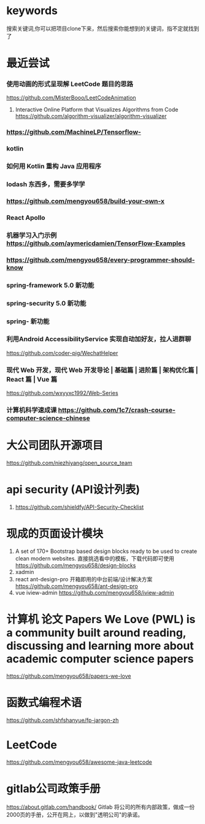 # keywords
搜索关键词,你可以把项目clone下来，然后搜索你能想到的关键词，指不定就找到了

# 最近尝试

### 使用动画的形式呈现解 LeetCode 题目的思路
https://github.com/MisterBooo/LeetCodeAnimation
1. Interactive Online Platform that Visualizes Algorithms from Code
https://github.com/algorithm-visualizer/algorithm-visualizer

### https://github.com/MachineLP/Tensorflow-

### kotlin

### 如何用 Kotlin 重构 Java 应用程序

### lodash 东西多，需要多学学

### https://github.com/mengyou658/build-your-own-x

### React Apollo

### 机器学习入门示例 https://github.com/aymericdamien/TensorFlow-Examples

### https://github.com/mengyou658/every-programmer-should-know

### spring-framework 5.0 新功能

### spring-security 5.0 新功能

### spring- 新功能

### 利用Android AccessibilityService 实现自动加好友，拉人进群聊
https://github.com/coder-pig/WechatHelper

### 现代 Web 开发，现代 Web 开发导论 | 基础篇 | 进阶篇 | 架构优化篇 | React 篇 | Vue 篇
https://github.com/wxyyxc1992/Web-Series


### 计算机科学速成课 https://github.com/1c7/crash-course-computer-science-chinese


# 大公司团队开源项目
https://github.com/niezhiyang/open_source_team


# api security (API设计列表)
1. https://github.com/shieldfy/API-Security-Checklist

# 现成的页面设计模块
1. A set of 170+ Bootstrap based design blocks ready to be used to create clean modern websites. 直接挑选看中的模板，下载代码即可使用
https://github.com/mengyou658/design-blocks
1. xadmin
1. react ant-design-pro 开箱即用的中台前端/设计解决方案
https://github.com/mengyou658/ant-design-pro
1. vue iview-admin
https://github.com/mengyou658/iview-admin


# 计算机 论文 Papers We Love (PWL) is a community built around reading, discussing and learning more about academic computer science papers
https://github.com/mengyou658/papers-we-love


# 函数式编程术语
https://github.com/shfshanyue/fp-jargon-zh


# LeetCode
https://github.com/mengyou658/awesome-java-leetcode

# gitlab公司政策手册
https://about.gitlab.com/handbook/ Gitlab 将公司的所有内部政策，做成一份2000页的手册，公开在网上，以做到"透明公司"的承诺。
